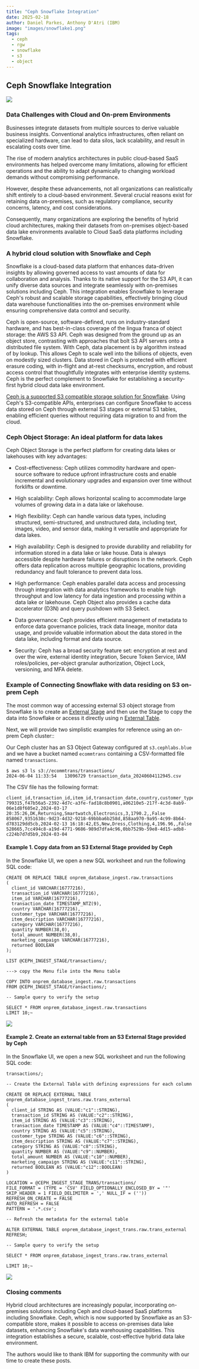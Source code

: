 ```yaml
---
title: "Ceph Snowflake Integration"
date: 2025-02-18
author: Daniel Parkes, Anthony D'Atri (IBM)
image: "images/snowflake1.png"
tags:
  - ceph
  - rgw
  - snowflake
  - s3
  - object
---
```


## Ceph Snowflake Integration

![](images/snowflake1.png)

### Data Challenges with Cloud and On-prem Environments

Businesses integrate datasets from multiple sources to derive valuable business
insights. Conventional analytics infrastructures, often reliant on specialized
hardware, can lead to data silos, lack scalability, and result in escalating
costs over time.

The rise of modern analytics architectures in public cloud-based SaaS environments has
helped overcome many limitations, allowing for efficient operations and the
ability to adapt dynamically to changing workload demands without compromising
performance.

However, despite these advancements, not all organizations can realistically
shift entirely to a cloud-based environment. Several crucial reasons exist
for retaining data on-premises, such as regulatory compliance, security
concerns, latency, and cost considerations.

Consequently, many organizations are exploring the benefits of hybrid cloud
architectures, making their datasets from on-premises object-based data lake
environments available to Cloud SaaS data platforms including Snowflake.

### A hybrid cloud solution with Snowflake and Ceph

Snowflake is a cloud-based data platform that enhances data-driven insights by
allowing governed access to vast amounts of data for collaboration and analysis.
Thanks to its native support for the S3 API, it can unify diverse data sources
and integrate seamlessly with on-premises solutions including Ceph. This
integration enables Snowflake to leverage Ceph's robust and scalable storage
capabilities, effectively bringing cloud data warehouse functionalities into
the on-premises environment while ensuring comprehensive data control and security.

Ceph is open-source, software-defined, runs on industry-standard hardware, and
has best-in-class coverage of the lingua franca of object storage: the AWS S3 API.
Ceph was designed from the ground up as an object store, contrasting with
approaches that bolt S3 API servers onto a distributed file system. With Ceph,
data placement is by algorithm instead of by lookup. This allows Ceph to scale
well into the billions of objects, even on modestly sized clusters. Data stored
in Ceph is protected with efficient erasure coding, with in-flight and at-rest
checksums, encryption, and robust access control that thoughtfully integrates
with enterprise identity systems. Ceph is the perfect complement to Snowflake
for establishing a security-first hybrid cloud data lake environment. 

[Ceph is a supported S3 compatible storage solution for Snowflake](https://docs.snowflake.com/en/user-guide/data-load-s3-compatible-storage#vendor-support-for-s3-compatible-storage).
Using Ceph's S3-compatible APIs, enterprises can configure Snowflake to access
data stored on Ceph through external S3 stages or external S3 tables, enabling
efficient queries without requiring data migration to and from the cloud.

### Ceph Object Storage: An ideal platform for data lakes

Ceph Object Storage is the perfect platform for creating data lakes or lakehouses with key advantages:

* Cost-effectiveness: Ceph utilizes commodity hardware and open-source software
  to reduce upfront infrastructure costs and enable incremental and evolutionary
  upgrades and expansion over time without forklifts or downtime.

* High scalability: Ceph allows horizontal scaling to accommodate large volumes
  of growing data in a data lake or lakehouse.

* High flexibility: Ceph can handle various data types, including structured,
  semi-structured, and unstructured data, including text, images, video,
  and sensor data, making it versatile and appropriate for data lakes.

* High availability: Ceph is designed to provide durability and reliability for
  information stored in a data lake or lake house. Data is always accessible
  despite hardware failures or disruptions in the network.  Ceph offers data
  replication across multiple geographic locations, providing redundancy and
  fault tolerance to prevent data loss.

* High performance: Ceph enables parallel data access and processing through
  integration with data analytics frameworks to enable high throughput and low
  latency for data ingestion and processing within a data lake or lakehouse.
  Ceph Object also provides a cache data accelerator (D3N) and query pushdown
  with S3 Select.

* Data governance: Ceph provides efficient management of metadata to enforce data
  governance policies, track data lineage, monitor data usage, and provide
  valuable information about the data stored in the data lake, including format
  and data source.

* Security: Ceph has a broad security feature set: encryption at rest and over
  the wire, external identity integration, Secure Token Service, IAM
  roles/policies, per-object granular authorization, Object Lock, versioning,
  and MFA delete. 
 
### Example of Connecting Snowflake with data residing on S3 on-prem Ceph

The most common way of accessing external S3 object storage from Snowflake is to
create an [External Stage](https://docs.snowflake.com/en/user-guide/data-load-s3-compatible-storage#creating-an-external-stage-for-s3-compatible-storage)
and then use the Stage to copy the data into Snowflake or access it directly using
n [External Table](https://docs.snowflake.com/en/user-guide/data-load-s3-compatible-storage#extending-your-data-lake-using-external-tables).

Next, we will provide two simplistic examples for reference using an on-prem Ceph cluster::

Our Ceph cluster has an S3 Object Gateway configured at ``s3.cephlabs.blue``
and we have a bucket named ``ecommtrans`` containing a CSV-formatted
file named ``transactions``.

```
$ aws s3 ls s3://ecommtrans/transactions/                                       
2024-06-04 11:33:54   13096729 transaction_data_20240604112945.csv
```

The CSV file has the following format:

```
client_id,transaction_id,item_id,transaction_date,country,customer_type,item_description,category,quantity,total_amount,marketing_campaign,returned
799315,f47b56a5-2392-4d7c-a3fe-fad18c8b0901,a06210e5-217f-4c3d-8ab9-06e1d8f605e2,2024-03-17 20:35:26,DK,Returning,Smartwatch,Electronics,3,1790.2,,False
858067,9351638c-9d23-4d32-9218-69bbba6b258d,858aa970-9a95-4c99-8b64-d783129dd5cb,2024-02-13 16:18:42,ES,New,Dress,Clothing,4,196.96,,False
528665,7cc494c8-a19d-4771-9686-989d7dfa4c96,0bb7529b-59e8-4d15-adb8-c224b7d7d5b9,2024-03-04 
```

#### Example 1. Copy data from an S3 External Stage provided by Ceph

In the Snowflake UI, we open a new SQL worksheet and run the following SQL code:

```
CREATE OR REPLACE TABLE onprem_database_ingest.raw.transactions
(
  client_id VARCHAR(16777216),
  transaction_id VARCHAR(16777216),
  item_id VARCHAR(16777216),
  transaction_date TIMESTAMP_NTZ(9),
  country VARCHAR(16777216),
  customer_type VARCHAR(16777216),
  item_description VARCHAR(16777216),
  category VARCHAR(16777216),
  quantity NUMBER(38,0),
  total_amount NUMBER(38,0),
  marketing_campaign VARCHAR(16777216),
  returned BOOLEAN
);

LIST @CEPH_INGEST_STAGE/transactions/;

---> copy the Menu file into the Menu table

COPY INTO onprem_database_ingest.raw.transactions
FROM @CEPH_INGEST_STAGE/transactions/;

-- Sample query to verify the setup

SELECT * FROM onprem_database_ingest.raw.transactions
LIMIT 10;~
```

![](images/snowflake2.png)


#### Example 2. Create an external table from an S3 External Stage provided by Ceph

In the Snowflake UI, we open a new SQL worksheet and run the following SQL code:

```
transactions/;

-- Create the External Table with defining expressions for each column

CREATE OR REPLACE EXTERNAL TABLE onprem_database_ingest_trans.raw.trans_external
(
  client_id STRING AS (VALUE:"c1"::STRING),
  transaction_id STRING AS (VALUE:"c2"::STRING),
  item_id STRING AS (VALUE:"c3"::STRING),
  transaction_date TIMESTAMP AS (VALUE:"c4"::TIMESTAMP),
  country STRING AS (VALUE:"c5"::STRING),
  customer_type STRING AS (VALUE:"c6"::STRING),
  item_description STRING AS (VALUE:"c7"::STRING),
  category STRING AS (VALUE:"c8"::STRING),
  quantity NUMBER AS (VALUE:"c9"::NUMBER),
  total_amount NUMBER AS (VALUE:"c10"::NUMBER),
  marketing_campaign STRING AS (VALUE:"c11"::STRING),
  returned BOOLEAN AS (VALUE:"c12"::BOOLEAN)
)

LOCATION = @CEPH_INGEST_STAGE_TRANS/transactions/
FILE_FORMAT = (TYPE = 'CSV' FIELD_OPTIONALLY_ENCLOSED_BY = '"' SKIP_HEADER = 1 FIELD_DELIMITER = ',' NULL_IF = (''))
REFRESH_ON_CREATE = FALSE
AUTO_REFRESH = FALSE
PATTERN = '.*.csv';

-- Refresh the metadata for the external table

ALTER EXTERNAL TABLE onprem_database_ingest_trans.raw.trans_external REFRESH;

-- Sample query to verify the setup

SELECT * FROM onprem_database_ingest_trans.raw.trans_external

LIMIT 10;~
```

![](images/snowflake3.png)

### Closing comments

Hybrid cloud architectures are increasingly popular, incorporating on-premises
solutions including Ceph and cloud-based SaaS platforms including Snowflake.
Ceph, which is now supported by Snowflake as an S3-compatible store, makes it
possible to access on-premises data lake datasets, enhancing Snowflake's data
warehousing capabilities. This integration establishes a secure, scalable,
cost-effective hybrid data lake environment.


The authors would like to thank IBM for supporting the community with our time to create these posts.
